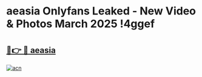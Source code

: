 # aeasia Onlyfans Leaked - New Video & Photos March 2025 !4ggef

# <h2><a href="https://i7986w.iuczelnia.edu.pl?title=aeasia&ref=4ggef">🔗👉 🔴 aeasia</a></h2>

[![acn](https://github.com/user-attachments/assets/0f9c940e-d8b0-45ae-aac7-cd30a18b3e1c)](https://i7986w.iuczelnia.edu.pl?title=aeasia&ref=4ggef)

